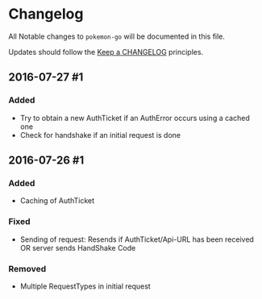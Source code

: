 # Changelog

All Notable changes to `pokemon-go` will be documented in this file.

Updates should follow the [Keep a CHANGELOG](http://keepachangelog.com/) principles.

## 2016-07-27 #1

### Added
- Try to obtain a new AuthTicket if an AuthError occurs using a cached one
- Check for handshake if an initial request is done

## 2016-07-26 #1

### Added
- Caching of AuthTicket

### Fixed
- Sending of request: Resends if AuthTicket/Api-URL has been received OR server sends HandShake Code

### Removed
- Multiple RequestTypes in initial request
